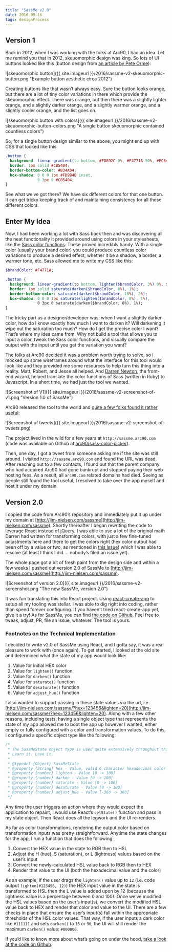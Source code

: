 ```yaml
---
title: "SassMe v2.0"
date: 2016-09-16
tags: designProcess
---
```


## Version 1

Back in 2012, when I was working with the folks at Arc90, I had an idea. Let me remind you that in 2012, skeuomorphic design was king. So lots of UI buttons looked like this (button design from [an article by Pete Orme](https://webdesign.tutsplus.com/articles/principles-for-successful-button-design--webdesign-6094)):

![skeuomorphic button]({{ site.imageurl }}/2016/sassme-v2-skeuomorphic-button.png "Example button aesthetic circa 2012")

Creating buttons like that wasn’t always easy. Sure the button looks orange, but there are a lot of tiny color variations in there which provide the skeuomorphic effect. There was orange, but then there was a slightly lighter orange, and a slightly darker orange, and a slightly warmer orange, and a slightly cooler orange, and the list goes on.

![skeuomorphic button with colors]({{ site.imageurl }}/2016/sassme-v2-skeuomorphic-button-colors.png "A single button skeuomorphic contained countless colors")

So, for a single button design similar to the above, you might end up with CSS that looked like this:

```css
.button {
  background: linear-gradient(to bottom, #FD892C 0%, #F4771A 50%, #EC6409 100%);
  border: 1px solid #CB5404;
  border-bottom-color: #B34A04;
  box-shadow: 0 0 0 1px #FD9B4B inset,
              0 3px 0 #CB5404;
}
```

See what we’ve got there? We have six different colors for that one button. It can get tricky keeping track of and maintaining consistency for all those different colors.

## Enter My Idea

Now, I had been working a lot with Sass back then and was discovering all the neat functionality it provided around using colors in your stylesheets, like the [Sass color functions](http://sass-lang.com/documentation/Sass/Script/Functions.html). These proved incredibly handy. With a single color (usually your brand color) you could produce countless color variations to produce a desired effect, whether it be a shadow, a border, a warmer tone, etc. Sass allowed me to write my CSS like this:

```sass
$brandColor: #F4771A;

.button {
  background: linear-gradient(to bottom, lighten($brandColor, 3%) 0%, $brandColor 50%, darken($brandColor, 3%) 100%);
  border: 1px solid saturate(darken($brandColor, 8%), 1%);
  border-bottom-color: saturate(darken($brandColor, 10%), 2%);
  box-shadow: 0 0 0 1px saturate(lighten($brandColor, 8%), 1%),
              0 3px 0 saturate(darken($brandColor, 8%), 1%);
}
```

The tricky part as a designer/developer was: when I want a slightly darker color, how do I know exactly how much I want to darken it? Will darkening it wipe out the saturation too much? How do I get the precise color I want? That’s where my idea came from. Why not build a tool that allows you to input a color, tweak the Sass color functions, and visually compare the output with the input until you get the variation you want?

The folks at Arc90 decided it was a problem worth trying to solve, so I mocked up some wireframes around what the interface for this tool would look like and they provided me some resources to help turn this thing into a reality. Matt, Robert, and Jesse all helped. And [Darren Newton](https://twitter.com/d_run), the front-end wizard, helped translate the color functions of Sass (written in Ruby) to Javascript. In a short time, we had just the tool we wanted.

![Screenshot of V1]({{ site.imageurl }}/2016/sassme-v2-screenshot-of-v1.png "Version 1.0 of SassMe")

Arc90 released the tool to the world and [quite a few folks found it rather useful](https://twitter.com/search?f=tweets&vertical=default&q=sassme.arc90.com):

![Screenshot of tweets]({{ site.imageurl }}/2016/sassme-v2-screenshot-of-tweets.png)

The project lived in the wild for a few years at `http://sassme.arc90.com` (code was available on Github at [arc90/sass-color-picker](https://github.com/arc90/sass-color-picker)).

Then, one day, I got a tweet from someone asking me if the site was still around. I visited `http://sassme.arc90.com` and found the URL was dead. After reaching out to a few contacts, I found out that the parent company who had acquired Arc90 had gone bankrupt and stopped paying their web hosting fees. As a result, all `arc90.com` related domains had died. Seeing as people still found the tool useful, I resolved to take over the app myself and host it under my domain.

## Version 2.0

I copied the code from Arc90’s repository and immediately put it up under my domain at [http://jim-nielsen.com/sassme](http://jim-nielsen.com/sassme). Shortly thereafter I began rewriting the code to leverage React instead of jQuery. I was able to use a lot of the original math Darren had written for transforming colors, with just a few fine-tuned adjustments here and there to get the colors right (hex color output had been off by a value or two, as mentioned in [this issue](https://github.com/arc90/sass-color-picker/issues/5)) which I was able to resolve (at least I think I did ... nobody’s filed an issue yet).

The whole page got a bit of fresh paint from the design side and within a few weeks I pushed out version 2.0 of SassMe to [http://jim-nielsen.com/sassme](http://jim-nielsen.com/sassme).

![Screenshot of version 2.0]({{ site.imageurl }}/2016/sassme-v2-screenshot.png "The new SassMe, version 2.0")

It was fun translating this into React project. Using [react-create-app](https://github.com/facebookincubator/create-react-app) to setup all my tooling was stellar. I was able to dig right into coding, rather than spend forever configuring. If you haven’t tried react-create-app yet, give it a try! As for SassMe, you can find [the code on Github](https://github.com/jimniels/sassme). Feel free to tweak, adjust, PR, file an issue, whatever. The tool is yours.

### Footnotes on the Technical Implementation

I decided to write v2.0 of SassMe using React, and I gotta say, it was a real pleasure to work with (once again). To get started, I looked at the old site and determined what the state of my app would look like:

1. Value for initial HEX color
2. Value for `lighten()` function
3. Value for `darken()` function
4. Value for `saturate()` function
5. Value for `desaturate()` function
6. Value for `adjust_hue()` function

I also wanted to support passing in these state values via the url, i.e. [http://jim-nielsen.com/sassme/?hex=123456&lighten=20](http://jim-nielsen.com/sassme/?hex=123456&lighten=20). Along with a few other reasons, including tests, having a single object type that represents the state of my app allowed me to boot the app up however I wanted, either empty or fully configured with a color and transformation values. To do this, I configured a specific object type like the following:

```js
/*
 * The SassMeState object type is used quite extensively throughout this app.
 * Learn it. Love it.
 *
 * @typedef {Object} SassMeState
 * @property {String} hex - Value, valid 6 character hexadecimal color
 * @property {number} lighten - Value [0 -> 100]
 * @property {number} darken - Value [0 -> 100]
 * @property {number} saturate - Value [0 -> 100]
 * @property {number} desaturate - Value [0 -> 100]
 * @property {number} adjust_hue - Value [-360 -> 360]
 */
```

Any time the user triggers an action where they would expect the application to repaint, I would use React’s `setState()` function and pass in my state object. Then React does all the legwork and the UI re-renders.

As far as color transformations, rendering the output color based on transformation inputs was pretty straightforward. Anytime the state changes for the app, I run a function that does the following:

1. Convert the HEX value in the state to RGB then to HSL
2. Adjust the H (hue), S (saturation), or L (lightness) values based on the user’s input
3. Convert the newly-calculated HSL value back to RGB then to HEX
4. Render that value to the UI (both the hexadecimal value and the color)

As an example, if the user drags the `lighten()` value up to `12` (i.e. code output `lighten(#123456, 12)`) the HEX input value in the state is transformed to HSL then the L value is added upon by 12 (because the lightness value is a percentage between 0 and 100). Once we’ve modified the HSL values based on the user’s input(s), we convert the modified HSL value back to HEX and render that color and value to the UI. There are a few checks in place that ensure the user’s input(s) fall within the appropriate thresholds of the HSL color values. That way, if the user inputs a dark color like `#111111` and sets `darken()` to `15` or `90`, the UI will still render the maximum `darken()` value: `#000000`.

If you’d like to know more about what’s going on under the hood, [take a look at the code on Github](https://github.com/jimniels/sassme).
